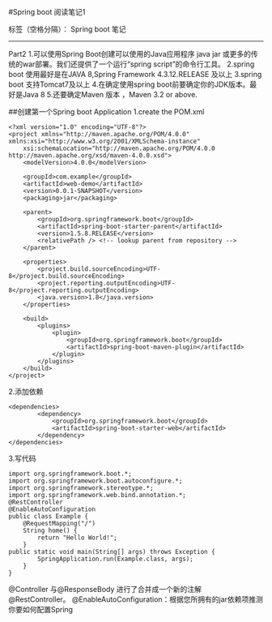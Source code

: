 ﻿#Spring boot 阅读笔记1

标签（空格分隔）： Spring boot 笔记

---
Part2
1.可以使用Spring Boot创建可以使用的Java应用程序 java jar
或更多的传统的war部署。我们还提供了一个运行“spring script”的命令行工具。
2.spring boot 使用最好是在JAVA 8,Spring Framework 4.3.12.RELEASE 及以上
3.spring boot 支持Tomcat7及以上
4.在确定使用spring boot前要确定你的JDK版本。最好是Java 8
5.还要确定Maven 版本 ，Maven 3.2 or above. 

##创建第一个Spring boot Application
1.create the POM.xml
```
<?xml version="1.0" encoding="UTF-8"?>
<project xmlns="http://maven.apache.org/POM/4.0.0" xmlns:xsi="http://www.w3.org/2001/XMLSchema-instance"
	xsi:schemaLocation="http://maven.apache.org/POM/4.0.0 http://maven.apache.org/xsd/maven-4.0.0.xsd">
	<modelVersion>4.0.0</modelVersion>

	<groupId>com.example</groupId>
	<artifactId>web-demo</artifactId>
	<version>0.0.1-SNAPSHOT</version>
	<packaging>jar</packaging>

	<parent>
		<groupId>org.springframework.boot</groupId>
		<artifactId>spring-boot-starter-parent</artifactId>
		<version>1.5.8.RELEASE</version>
		<relativePath /> <!-- lookup parent from repository -->
	</parent>

	<properties>
		<project.build.sourceEncoding>UTF-8</project.build.sourceEncoding>
		<project.reporting.outputEncoding>UTF-8</project.reporting.outputEncoding>
		<java.version>1.8</java.version>
	</properties>

	<build>
		<plugins>
			<plugin>
				<groupId>org.springframework.boot</groupId>
				<artifactId>spring-boot-maven-plugin</artifactId>
			</plugin>
		</plugins>
	</build>
</project>

```
2.添加依赖
```
<dependencies>
		<dependency>
			<groupId>org.springframework.boot</groupId>
			<artifactId>spring-boot-starter-web</artifactId>
		</dependency>
</dependencies>
```
3.写代码
```
import org.springframework.boot.*;
import org.springframework.boot.autoconfigure.*;
import org.springframework.stereotype.*;
import org.springframework.web.bind.annotation.*;
@RestController
@EnableAutoConfiguration
public class Example {
    @RequestMapping("/")
    String home() {
        return "Hello World!";
    }
public static void main(String[] args) throws Exception {
        SpringApplication.run(Example.class, args);
    }
}
```
@Controller 与@ResponseBody 进行了合并成一个新的注解 @RestController。
@EnableAutoConfiguration：根据您所拥有的jar依赖项推测你要如何配置Spring


